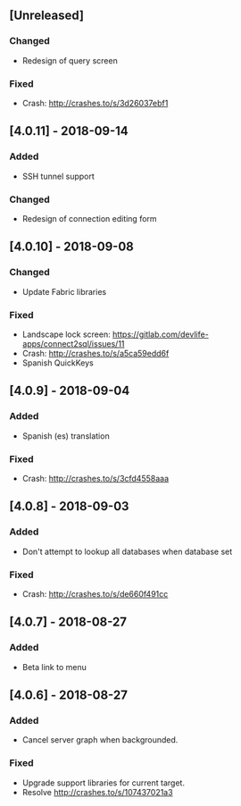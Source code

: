 ## [Unreleased]

### Changed
- Redesign of query screen

### Fixed
- Crash: http://crashes.to/s/3d26037ebf1

## [4.0.11] - 2018-09-14

### Added
- SSH tunnel support

### Changed
- Redesign of connection editing form

## [4.0.10] - 2018-09-08

### Changed
- Update Fabric libraries

### Fixed
- Landscape lock screen: https://gitlab.com/devlife-apps/connect2sql/issues/11
- Crash: http://crashes.to/s/a5ca59edd6f
- Spanish QuickKeys

## [4.0.9] - 2018-09-04

### Added
- Spanish (es) translation

### Fixed
- Crash: http://crashes.to/s/3cfd4558aaa

## [4.0.8] - 2018-09-03

### Added
- Don't attempt to lookup all databases when database set

### Fixed
- Crash: http://crashes.to/s/de660f491cc

## [4.0.7] - 2018-08-27

### Added
- Beta link to menu

## [4.0.6] - 2018-08-27

### Added
- Cancel server graph when backgrounded.

### Fixed
- Upgrade support libraries for current target.
- Resolve http://crashes.to/s/107437021a3
